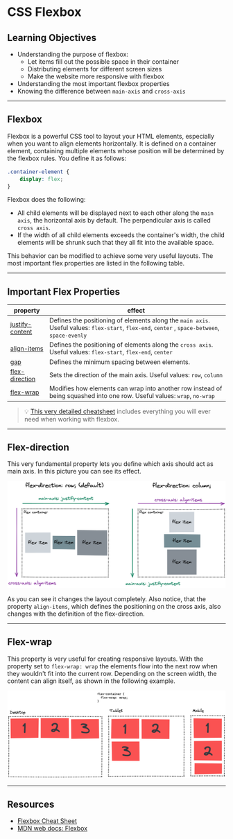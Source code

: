 # CSS Flexbox

## Learning Objectives

- Understanding the purpose of flexbox:
  - Let items fill out the possible space in their container
  - Distributing elements for different screen sizes
  - Make the website more responsive with flexbox
- Understanding the most important flexbox properties
- Knowing the difference between `main-axis` and `cross-axis`

---

## Flexbox

Flexbox is a powerful CSS tool to layout your HTML elements, especially when you want to align
elements horizontally. It is defined on a container element, containing multiple elements whose
position will be determined by the flexbox rules. You define it as follows:

```css
.container-element {
	display: flex;
}
```

Flexbox does the following:

- All child elements will be displayed next to each other along the `main axis`, the horizontal axis
  by default. The perpendicular axis is called `cross axis`.
- If the width of all child elements exceeds the container's width, the child elements will be
  shrunk such that they all fit into the available space.

This behavior can be modified to achieve some very useful layouts. The most important flex
properties are listed in the following table.

---

## Important Flex Properties

| property                                                                            | effect                                                                                                                                         |
| ----------------------------------------------------------------------------------- | ---------------------------------------------------------------------------------------------------------------------------------------------- |
| [justify-content](https://developer.mozilla.org/en-US/docs/Web/CSS/justify-content) | Defines the positioning of elements along the `main axis`. Useful values: `flex-start`, `flex-end`, `center` , `space-between`, `space-evenly` |
| [align-items](https://developer.mozilla.org/en-US/docs/Web/CSS/align-items)         | Defines the positioning of elements along the `cross axis`. Useful values: `flex-start`, `flex-end`, `center`                                  |
| [gap](https://developer.mozilla.org/en-US/docs/Web/CSS/gap)                         | Defines the minimum spacing between elements.                                                                                                  |
| [flex-direction](https://developer.mozilla.org/en-US/docs/Web/CSS/flex-direction)   | Sets the direction of the main axis. Useful values: `row`, `column`                                                                            |
| [flex-wrap](https://developer.mozilla.org/en-US/docs/Web/CSS/flex-wrap)             | Modifies how elements can wrap into another row instead of being squashed into one row. Useful values: `wrap`, `no-wrap`                       |

> 💡 [This very detailed cheatsheet](https://css-tricks.com/snippets/css/a-guide-to-flexbox/)
> includes everything you will ever need when working with flexbox.

---

## Flex-direction

This very fundamental property lets you define which axis should act as main axis. In this picture
you can see its effect.

![flex-direction](assets/flex-direction.png)

As you can see it changes the layout completely. Also notice, that the property `align-items`, which
defines the positioning on the cross axis, also changes with the definition of the flex-direction.

---

## Flex-wrap

This property is very useful for creating responsive layouts. With the property set to
`flex-wrap: wrap` the elements flow into the next row when they wouldn't fit into the current row.
Depending on the screen width, the content can align itself, as shown in the following example.

![flex-wrap](assets/flex-wrap.png)

---

## Resources

- [Flexbox Cheat Sheet](https://css-tricks.com/snippets/css/a-guide-to-flexbox/)
- [MDN web docs: Flexbox](https://developer.mozilla.org/en-US/docs/Learn/CSS/CSS_layout/Flexbox)
